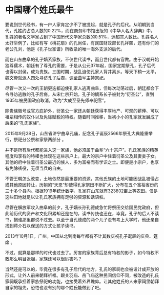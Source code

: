 # 中国哪个姓氏最牛

要说到世代经书，有一户人家肯定少不了被提起，就是孔子的后代。从明朝到当代，孔姓约占总人数的0.22%，而在商务印书馆出版的《中华人名大辞典》中，孔姓的著名文学家占到了中国历代文学家总数的0.51%，远超其人数比。孔姓名人太好举例了，比如有写《桃花扇》的孔尚任，有民国财政部长孔祥熙，还有你们的老公孔刘，他是《孔子世家谱》所收录的唯一海外支派的后代。 

而在山东曲阜的孔子嫡系家族，不仅世代读书，而且世代都有官做。由于汉朝开始独尊儒术，朝廷有了尊孔的需要，于是从公元37年起，国家定期祭孔，孔子后代也得以封侯，成为贵族。三国时期，战乱迫使孔家人背井离乡。等天下稍一太平，魏文帝就派人四处寻访孔子后裔，调至曲阜主持祭祀。 

尽管一次又一次的王朝更迭都迫使孔家人逃离曲阜，但每次动荡过后，朝廷都会下令寻访逃散的孔子后裔。从宋仁宗开始，孔子的嫡系长子被封为“衍圣公”，直到1935年被民国政府取消，改为“大成至圣先师奉祀官”。 

除贵族徽号或官方庇护外，衍圣公一家还从朝廷获得丰厚地产、可观的薪俸、可以祖辈相传的奴仆以及免除赋税的特权。随着时间推移，当初小小的孔家就发展成了后来的“孔氏家族”。 

2015年9月28日，山东省济宁曲阜孔庙，纪念孔子诞辰2566年祭孔大典隆重举行，祭祀分公祭和家祭两部分 。 

并不是所有后代都能进入这一家族，他必须属于曲阜“六十宗户”。孔氏家族的精英程度和享有的特權也体现在这些宗户上，最大的宗户中住着衍圣公及其妻妾子女。其他的府中住着衍圣公最近的族人，多为富裕而有学识之士。即便是小宗户，也享有免除徭役，无须当兵的自由。 

不管王朝怎么改变，土地依然是最重要的资源，其他氏族的土地可能因战乱被侵占或其他原因转让，历朝的“天恩”却使得孔家祭田不断扩大，分布在五个富裕省份的三十多个县内。根据1919年统计数字，孔家在山东就有323802亩上等农田。仅是这些田地就足以让孔氏家族拥有足够的资源和话语权。 

尽管在解放军攻入曲阜的前夕，孔子嫡长孙孔德成急忙将祭田交给国民党政府，但此前历代的资产和文化积累却还是在的，读书传统也还在，毕竟，孔子的后人不读书，搁谁那里都说不过去。以至于当孔德成的两个儿子没有考上大学时，他还亲自找到蒋介石以保送的方式让孩子读书。 

2013年10月1日，广州。中国从北到南每年都有不计其数庆祝孔子诞辰的庆典、筵席 。 

不过，就算是那样的时代也过去了。厉害的家族背后总有特权的影子，如今特权不敢那么明目张胆，家族还可以很厉害吗？ 

当然还是可以的，毕竟在很多有孔子后代的地方，孔氏的家祠也会被设计成开放的形式，让外人前来朝拜祈福。跟关羽庙、岳飞庙这种民间信仰不同，被改造的孔氏家祠既承担着家族祭祀的功能，也接受着外界瞻仰。让其他姓氏的人来家祠里朝拜自家的祖先，恐怕也没有别的哪个姓氏能做到了吧。